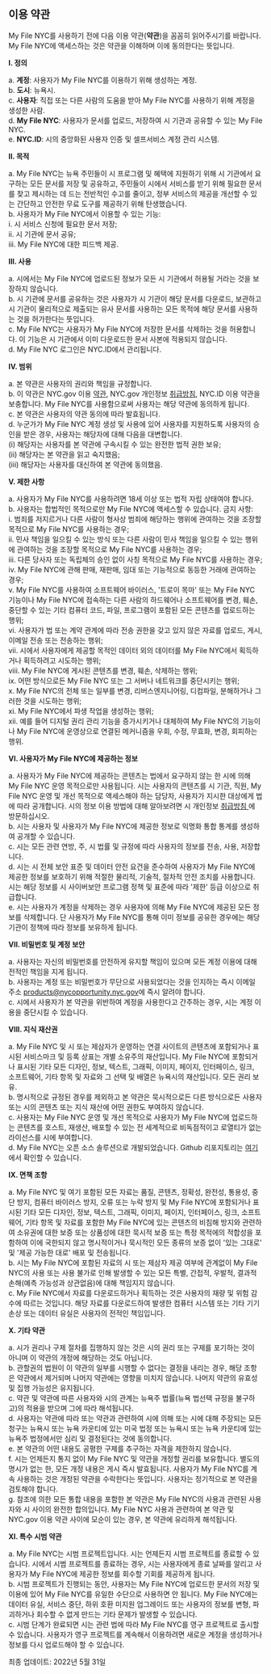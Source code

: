 ## 이용 약관

My File NYC를 사용하기 전에 다음 이용 약관(**약관**)을 꼼꼼히 읽어주시기를 바랍니다. My File NYC에 액세스하는 것은 약관을 이해하며 이에 동의한다는 뜻입니다.

**I. 정의**

a. **계정**: 사용자가 My File NYC를 이용하기 위해 생성하는 계정.<br />
b. **도시**: 뉴욕시.<br />
c. **사용자**: 직접 또는 다른 사람의 도움을 받아 My File NYC를 사용하기 위해 계정을 생성한 사람.<br />
d. **My File NYC**: 사용자가 문서를 업로드, 저장하여 시 기관과 공유할 수 있는 My File NYC.<br />
e. **NYC.ID**: 시의 중앙화된 사용자 인증 및 셀프서비스 계정 관리 시스템.<br />

**II. 목적**

a. My File NYC는 뉴욕 주민들이 시 프로그램 및 혜택에 지원하기 위해 시 기관에서 요구하는 모든 문서를 저장 및 공유하고, 주민들이 시에서 서비스를 받기 위해 필요한 문서를 찾고 제시하는 데 드는 전반적인 수고를 줄이고, 정부 서비스의 제공을 개선할 수 있는 간단하고 안전한 무료 도구를 제공하기 위해 탄생했습니다.<br />
b. 사용자가 My File NYC에서 이용할 수 있는 기능:<br />
i. 시 서비스 신청에 필요한 문서 저장;<br />
ii. 시 기관에 문서 공유;<br />
iii. My File NYC에 대한 피드백 제공.<br />

**III. 사용**

a. 시에서는 My File NYC에 업로드된 정보가 모든 시 기관에서 허용될 거라는 것을 보장하지 않습니다.<br />
b. 시 기관에 문서를 공유하는 것은 사용자가 시 기관이 해당 문서를 다운로드, 보관하고 시 기관이 물리적으로 제출되는 유사 문서를 사용하는 모든 목적에 해당 문서를 사용하는 것을 허가한다는 뜻입니다.<br />
c. My File NYC는 사용자가 My File NYC에 저장한 문서를 삭제하는 것을 허용합니다. 이 기능은 시 기관에서 이미 다운로드한 문서 사본에 적용되지 않습니다.<br />
d. My File NYC 로그인은 NYC.ID에서 관리됩니다.<br />

**IV. 범위**

a. 본 약관은 사용자의 권리와 책임을 규정합니다.<br />
b. 이 약관은 NYC.gov 이용 [약관](https://www1.nyc.gov/home/terms-of-use.page), NYC.gov 개인정보 [취급방침](https://www1.nyc.gov/home/privacy-policy.page), NYC.ID 이용 약관을 보충합니다. My File NYC를 사용함으로써 사용자는 해당 약관에 동의하게 됩니다.<br />
c. 본 약관은 사용자의 약관 동의에 따라 발효됩니다.<br />
d. 누군가가 My File NYC 계정 생성 및 사용에 있어 사용자를 지원하도록 사용자의 승인을 받은 경우, 사용자는 해당자에 대해 다음을 대변합니다.<br />
(i) 해당자는 사용자를 본 약관에 구속시킬 수 있는 완전한 법적 권한 보유; <br />
(ii) 해당자는 본 약관을 읽고 숙지했음;<br />
(iii) 해당자는 사용자를 대신하여 본 약관에 동의했음.<br />

**V. 제한 사항**

a. 사용자가 My File NYC를 사용하려면 18세 이상 또는 법적 자립 상태여야 합니다.<br />
b. 사용자는 합법적인 목적으로만 My File NYC에 액세스할 수 있습니다. 금지 사항:<br />
i. 범죄를 저지르거나 다른 사람이 형사상 범죄에 해당하는 행위에 관여하는 것을 조장할 목적으로 My File NYC를 사용하는 경우;<br />
ii. 민사 책임을 일으킬 수 있는 방식 또는 다른 사람이 민사 책임을 일으킬 수 있는 행위에 관여하는 것을 조장할 목적으로 My File NYC를 사용하는 경우;<br />
iii. 다른 당사자 또는 독립체의 승인 없이 사칭 목적으로 My File NYC를 사용하는 경우;<br />
iv. My File NYC에 관해 판매, 재판매, 임대 또는 기능적으로 동등한 거래에 관여하는 경우;<br />
v. My File NYC를 사용하여 소프트웨어 바이러스, '트로이 목마' 또는 My File NYC 기능이나 My File NYC에 접속하는 다른 사람의 하드웨어나 소프트웨어를 변경, 훼손, 중단할 수 있는 기타 컴퓨터 코드, 파일, 프로그램이 포함된 모든 콘텐츠를 업로드하는 행위;<br />
vi. 사용자가 법 또는 계약 관계에 따라 전송 권한을 갖고 있지 않은 자료를 업로드, 게시, 이메일 전송 또는 전송하는 행위;<br />
vii. 시에서 사용자에게 제공할 목적인 데이터 외의 데이터를 My File NYC에서 획득하거나 획득하려고 시도하는 행위;<br />
viii. My File NYC에 게시된 콘텐츠를 변경, 훼손, 삭제하는 행위;<br />
ix. 어떤 방식으로든 My File NYC 또는 그 서버나 네트워크를 중단시키는 행위;<br />
x. My File NYC의 전체 또는 일부를 변경, 리버스엔지니어링, 디컴파일, 분해하거나 그러한 것을 시도하는 행위;<br />
xi. My File NYC에서 파생 작업을 생성하는 행위;<br />
xii. 예를 들어 디지털 권리 관리 기능을 증가시키거나 대체하여 My File NYC의 기능이나 My File NYC에 운영상으로 연결된 메커니즘을 우회, 수정, 무효화, 변경, 회피하는 행위.<br />

**VI. 사용자가 My File NYC에 제공하는 정보**

a. 사용자가 My File NYC에 제공하는 콘텐츠는 법에서 요구하지 않는 한 시에 의해 My File NYC 운영 목적으로만 사용됩니다. 시는 사용자의 콘텐츠를 시 기관, 직원, My File NYC 운영 및 개선 목적으로 액세스해야 하는 담당자, 사용자가 지시한 대상에게 법에 따라 공개합니다. 시의 정보 이용 방법에 대해 알아보려면 시 개인정보 [취급방침 ](https://www1.nyc.gov/home/privacy-policy.page)에 방문하십시오.<br />
b. 시는 사용자 및 사용자가 My File NYC에 제공한 정보로 익명화 통합 통계를 생성하여 공개할 수 있습니다.<br />
c. 시는 모든 관련 연방, 주, 시 법률 및 규정에 따라 사용자의 정보를 전송, 사용, 저장합니다.<br />
d. 시는 시 전체 보안 표준 및 데이터 안전 요건을 준수하여 사용자가 My File NYC에 제공한 정보를 보호하기 위해 적절한 물리적, 기술적, 절차적 안전 조치를 사용합니다. 시는 해당 정보를 시 사이버보안 프로그램 정책 및 표준에 따라 '제한' 등급 이상으로 취급합니다.<br />
e. 시는 사용자가 계정을 삭제하는 경우 사용자에 의해 My File NYC에 제공된 모든 정보를 삭제합니다. 단 사용자가 My File NYC를 통해 이미 정보를 공유한 경우에는 해당 기관이 정책에 따라 정보를 보유하게 됩니다.<br />

**VII. 비밀번호 및 계정 보안**

a. 사용자는 자신의 비밀번호를 안전하게 유지할 책임이 있으며 모든 계정 이용에 대해 전적인 책임을 지게 됩니다.<br />
b. 사용자는 계정 또는 비밀번호가 무단으로 사용되었다는 것을 인지하는 즉시 이메일 주소 [products@nycopportunity.nyc.gov](mailto:products@nycopportunity.nyc.gov)에 즉시 알려야 합니다.<br />
c. 시에서 사용자가 본 약관을 위반하여 계정을 사용한다고 간주하는 경우, 시는 계정 이용을 중단시킬 수 있습니다.<br />

**VIII. 지식 재산권**

a. My File NYC 및 시 또는 제삼자가 운영하는 연결 사이트의 콘텐츠에 포함되거나 표시된 서비스마크 및 등록 상표는 개별 소유주의 재산입니다. My File NYC에 포함되거나 표시된 기타 모든 디자인, 정보, 텍스트, 그래픽, 이미지, 페이지, 인터페이스, 링크, 소프트웨어, 기타 항목 및 자료와 그 선택 및 배열은 뉴욕시의 재산입니다. 모든 권리 보유.<br />
b. 명시적으로 규정된 경우를 제외하고 본 약관은 묵시적으로든 다른 방식으로든 사용자 또는 시의 콘텐츠 또는 지식 재산에 어떤 권한도 부여하지 않습니다.<br />
c. 사용자는 My File NYC 운영 및 개선 목적으로 사용자가 My File NYC에 업로드하는 콘텐츠를 호스트, 재생산, 배포할 수 있는 전 세계적으로 비독점적이고 로열티가 없는 라이선스를 시에 부여합니다.<br />
d. My File NYC는 오픈 소스 솔루션으로 개발되었습니다. Github 리포지토리는 [여기](https://github.com/CityOfNewYork/my-file-nyc)에서 확인할 수 있습니다.<br />

**IX. 면책 조항**

a. My File NYC 및 여기 포함된 모든 자료는 품질, 콘텐츠, 정확성, 완전성, 통용성, 중단 방지, 컴퓨터 바이러스 방지, 오류 또는 누락 방지 및 My File NYC에 포함되거나 표시된 기타 모든 디자인, 정보, 텍스트, 그래픽, 이미지, 페이지, 인터페이스, 링크, 소프트웨어, 기타 항목 및 자료를 포함한 My File NYC에 있는 콘텐츠의 비침해 방지와 관련하여 소유권에 대한 보증 또는 상품성에 대한 묵시적 보증 또는 특정 목적에의 적합성을 포함하여 이에 국한되지 않고 명시적이거나 묵시적인 모든 종류의 보증 없이 '있는 그대로' 및 '제공 가능한 대로' 배포 및 전송됩니다. <br />
b. 시는 My File NYC에 포함된 자료의 시 또는 제삼자 제공 여부에 관계없이 My File NYC의 사용 또는 사용 불가로 인해 발생할 수 있는 모든 특별, 간접적, 우발적, 결과적 손해(예측 가능성과 상관없음)에 대해 책임지지 않습니다.<br />
c. My File NYC에서 자료를 다운로드하거나 획득하는 것은 사용자의 재량 및 위험 감수에 따르는 것입니다. 해당 자료를 다운로드하여 발생한 컴퓨터 시스템 또는 기타 기기 손상 또는 데이터 유실은 사용자의 전적인 책임입니다. <br />

**X. 기타 약관**

a. 시가 권리나 구제 절차를 집행하지 않는 것은 시의 권리 또는 구제를 포기하는 것이 아니며 이 약관의 개정에 해당하는 것도 아닙니다.<br />
b. 관할권의 법원이 이 약관의 일부를 시행할 수 없다는 결정을 내리는 경우, 해당 조항은 약관에서 제거되며 나머지 약관에는 영향을 미치지 않습니다. 나머지 약관의 유효성 및 집행 가능성은 유지됩니다.<br />
c. 약관 및 약관에 따른 사용자와 시의 관계는 뉴욕주 법률(뉴욕 법선택 규정을 불구하고)의 적용을 받으며 그에 따라 해석됩니다.<br />
d. 사용자는 약관에 따라 또는 약관과 관련하여 시에 의해 또는 시에 대해 주장되는 모든 청구는 뉴욕시 또는 뉴욕 카운티에 있는 미국 법정 또는 뉴욕시 또는 뉴욕 카운티에 있는 뉴욕주 법정에서만 심리 및 결정된다는 것에 동의합니다.<br />
e. 본 약관의 어떤 내용도 공평한 구제를 추구하는 자격을 제한하지 않습니다.<br />
f. 시는 언제든지 통지 없이 My File NYC 및 약관을 개정할 권리를 보유합니다. 별도의 명시가 없는 한, 모든 개정 내용은 게시 즉시 발효됩니다. 사용자가 My File NYC를 계속 사용하는 것은 개정된 약관을 수락한다는 뜻입니다. 사용자는 정기적으로 본 약관을 검토해야 합니다.<br />
g. 참조에 의한 모든 통합 내용을 포함한 본 약관은 My File NYC의 사용과 관련된 사용자와 시 사이의 완전한 합의입니다. My File NYC 사용과 관련하여 본 약관 및 NYC.gov 이용 약관 사이에 모순이 있는 경우, 본 약관에 유리하게 해석됩니다.<br />

**XI. 특수 시범 약관**

a. My File NYC는 시범 프로젝트입니다. 시는 언제든지 시범 프로젝트를 종료할 수 있습니다. 시에서 시범 프로젝트를 종료하는 경우, 시는 사용자에게 종료 날짜를 알리고 사용자가 My File NYC에 제공한 정보를 회수할 기회를 제공하게 됩니다.<br />
b. 시범 프로젝트가 진행되는 동안, 사용자는 My File NYC에 업로드한 문서의 저장 및 이용에 있어 My File NYC를 유일한 수단으로 사용하면 안 됩니다. My File NYC에는 데이터 유실, 서비스 중단, 하위 호환 미지원 업그레이드 또는 사용자의 정보를 변형, 파괴하거나 회수할 수 없게 만드는 기타 문제가 발생할 수 있습니다.<br />
c. 시범 단계가 완료되면 시는 관련 법에 따라 My File NYC를 영구 프로젝트로 출시할 수 있습니다. 사용자가 영구 프로젝트를 계속해서 이용하려면 새로운 계정을 생성하거나 정보를 다시 업로드해야 할 수 있습니다.<br />

최종 업데이트: 2022년 5월 31일
